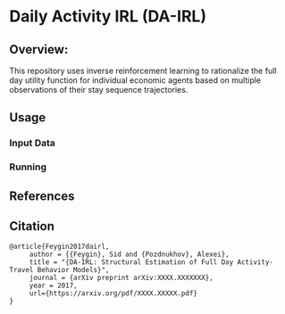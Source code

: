 # Daily Activity IRL (DA-IRL)

## Overview:

This repository uses inverse reinforcement learning
to rationalize the full day utility function for individual
economic agents based on multiple observations of their stay sequence trajectories.

## Usage

### Input Data

### Running



## References


## Citation

```
@article{Feygin2017dairl,
     author = {{Feygin}, Sid and {Pozdnukhov}, Alexei},
     title = "{DA-IRL: Structural Estimation of Full Day Activity-Travel Behavior Models}",
     journal = {arXiv preprint arXiv:XXXX.XXXXXXX},
     year = 2017,
     url={https://arxiv.org/pdf/XXXX.XXXXX.pdf}
}
```
